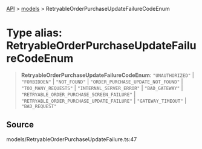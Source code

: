 [API](../../index.md) > [models](../index.md) > RetryableOrderPurchaseUpdateFailureCodeEnum

# Type alias: RetryableOrderPurchaseUpdateFailureCodeEnum

> **RetryableOrderPurchaseUpdateFailureCodeEnum**: `"UNAUTHORIZED"` \| `"FORBIDDEN"` \| `"NOT_FOUND"` \| `"ORDER_PURCHASE_UPDATE_NOT_FOUND"` \| `"TOO_MANY_REQUESTS"` \| `"INTERNAL_SERVER_ERROR"` \| `"BAD_GATEWAY"` \| `"RETRYABLE_ORDER_PURCHASE_SCREEN_FAILURE"` \| `"RETRYABLE_ORDER_PURCHASE_UPDATE_FAILURE"` \| `"GATEWAY_TIMEOUT"` \| `"BAD_REQUEST"`

## Source

models/RetryableOrderPurchaseUpdateFailure.ts:47
